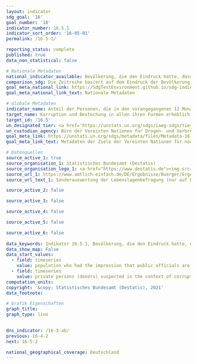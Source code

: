 ```yaml
---
layout: indicator    
sdg_goal: '16'    
goal_number: '16'    
indicator_number: 16.5.1    
indicator_sort_order: '16-05-01'    
permalink: /16-5-1/    

reporting_status: complete    
published: true    
data_non_statistical: false    

# Nationale Metadaten    
national_indicator_available: Bevölkerung, die den Eindruck hatte, dass Beschäftigte des öffentlichen Dienstes während ihrer Interaktionen mit öffentlichen Einrichtungen in den vergangenen zwei Jahren bestechlich waren <br> Tatverdächtige Privatpersonen (Geber) im Rahmen von Korruptionsstraftaten    
comparison_sdg: Die Zeitreihe basiert auf dem Eindruck der Bevölkerung, ob Beschäftigte des  öffentlichen Dienstes bestechlich sind anstelle der Frage ob eine Bestechung tatsächlich stattgefunden hat bzw. ob diese verlangt wurde.    
goal_meta_national_link: https://SdgTestEnvironment.github.io/sdg-indicators/public/MetaDe/16.5.1.pdf    
goal_meta_national_link_text: Nationale Metadaten    

# Globale Metadaten    
indicator_name: Anteil der Personen, die in den vorangegangenen 12 Monaten mindestens einen Kontakt mit einem öffentlichen Bediensteten hatten und eine Bestechungszahlung an diesen geleistet haben oder von diesem dazu aufgefordert wurden    
target_name: Korruption und Bestechung in allen ihren Formen erheblich reduzieren    
target_id: '16.5'    
un_designated_tier: <a href='https://unstats.un.org/sdgs/iaeg-sdgs/tier-classification/' title='Klicken Sie hier um weitere Informationen zur UN-Tier-Klassifikation zu erhalten.'>Tier II</a>    
un_custodian_agency: Büro der Vereinten Nationen für Drogen- und Verbrechensbekämpfung (UNODC)    
goal_meta_link: https://unstats.un.org/sdgs/metadata/files/Metadata-16-05-01.pdf    
goal_meta_link_text: Metadaten der Ziele der Vereinten Nationen für nachhaltige Entwicklung    

# Datenquellen
source_active_1: true
source_organisation_1: Statistisches Bundesamt (Destatis)
source_organisation_logo_1: <a href="https://www.destatis.de"><img src="https://g205sdgs.github.io/sdg-indicators/public/OrgImgDe/destatis.png" alt="Logo destatis" style="height:60px; width:148px"/></a>
source_url_1: https://www.amtlich-einfach.de/DE/Ergebnisse/Buerger/Ergebnisse_node.html
source_url_text_1: Sonderauswertung der Lebenslagenbefragung (nur auf Deutsch verfügbar)

source_active_2: false

source_active_3: false

source_active_4: false

source_active_5: false

source_active_6: false
    
data_keywords: Indikator 16.5.1, Bevölkerung, die den Eindruck hatte, dass Beschäftigte des öffentlichen Dienstes bestechlich waren (während ihrer Interaktionen mit öffentlichen Einrichtungen in den vergangenen zwei Jahren), Tatverdächtige Privatpersonen (Geber) im Rahmen von Korruptionsstraftaten, Büro der Vereinten Nationen für Drogen- und Verbrechensbekämpfung (UNODC)    
data_show_map: False    
data_start_values: 
  - field: timeseries
    value: population who had the impression that public officials are corruptible
  - field: timeseries
    value: private persons (donors) suspected in the context of corruption offences    
computation_units:     
copyright: '&copy; Statistisches Bundesamt (Destatis), 2021'    
data_footnote:     

# Grafik Eigenschaften    
graph_title:     
graph_type: line    
    

dns_indicator: /16-3-ab/
previous: 16-4-2    
next: 16-5-2    

national_geographical_coverage: Deutschland    
---
```


<span></span>